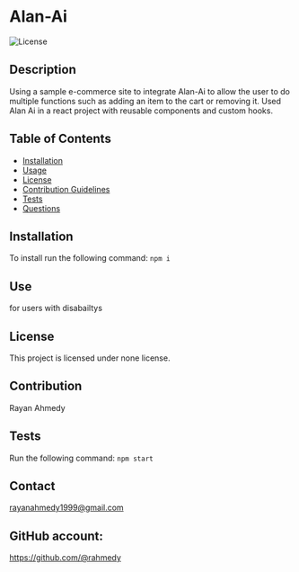 # Alan-Ai
      
    
![License](https://img.shields.io/badge/License-none-blue.svg)
## Description
Using a sample e-commerce site to integrate Alan-Ai to allow the user to do multiple functions such as adding an item to the cart or removing it. Used Alan Ai in a react project with reusable components and custom hooks. 
## Table of Contents
* [Installation](#installation)
* [Usage](#usage)
* [License](#license)
* [Contribution Guidelines](#contribution-guidelines)
* [Tests](#tests)
* [Questions](#questions)
## Installation
To install run the following command:
``` npm i ```
## Use
for users with disabailtys 
## License
This project is licensed under none license.
## Contribution 
Rayan Ahmedy
## Tests
Run the following command:
``` npm start ```


## Contact 
rayanahmedy1999@gmail.com

## GitHub account: 
https://github.com/@rahmedy
